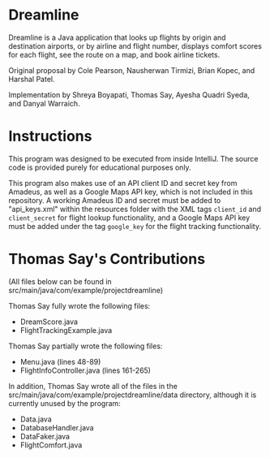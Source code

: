 # Dreamline
Dreamline is a Java application that looks up flights by origin and destination airports, or by airline and flight number, displays comfort scores for each flight, see the route on a map, and book airline tickets.

Original proposal by Cole Pearson, Nausherwan Tirmizi, Brian Kopec, and Harshal Patel.

Implementation by Shreya Boyapati, Thomas Say, Ayesha Quadri Syeda, and Danyal Warraich.

# Instructions

This program was designed to be executed from inside IntelliJ. The source code is provided purely for educational purposes only.

This program also makes use of an API client ID and secret key from Amadeus, as well as a Google Maps API key, which is not included in this repository. A working Amadeus ID and secret must be added to "api_keys.xml" within the resources folder with the XML tags `client_id` and `client_secret` for flight lookup functionality, and a Google Maps API key must be added under the tag `google_key` for the flight tracking functionality.

# Thomas Say's Contributions

(All files below can be found in src/main/java/com/example/projectdreamline)

Thomas Say fully wrote the following files:

* DreamScore.java
* FlightTrackingExample.java

Thomas Say partially wrote the following files:

* Menu.java (lines 48-89)
* FlightInfoController.java (lines 161-265)

In addition, Thomas Say wrote all of the files in the src/main/java/com/example/projectdreamline/data directory, although it is currently unused by the program:

* Data.java
* DatabaseHandler.java
* DataFaker.java
* FlightComfort.java
